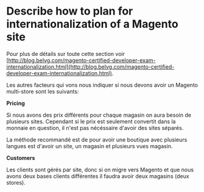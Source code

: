 #  Describe how to plan for internationalization of a Magento site

Pour plus de détails sur toute cette section voir
[http://blog.belvg.com/magento-certified-developer-exam-internationalization.html](http://blog.belvg.com/magento-certified-developer-exam-internationalization.html).

Les autres facteurs qui vons nous indiquer si nous devons avoir un Magento multi-store sont les suivants:

**Pricing**

Si nous avons des prix différents pour chaque magasin on aura besoin de plusieurs sites.
Cependant si le prix est seulement convertit dans la monnaie en question, il n'est pas nécéssaire d'avoir des sites séparés.

La méthode recommandé est de pour avoir une boutique avec plusieurs langues est d'avoir un site, un magasin et plusieurs vues magasin.

**Customers**

Les clients sont gérés par site, donc si on migre vers Magento et que nous avons deux bases clients différentes il faudra avoir deux magasins (deux stores).
